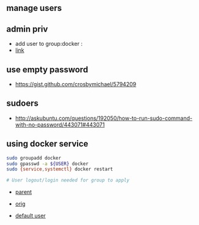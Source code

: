 manage users
----

admin priv
-----
- add user to group:docker :
- [link](http://www.snip2code.com/Snippet/198806/Add-user-to-docker-group-to-avoid-sudo)


use empty password
-----
- https://gist.github.com/crosbymichael/5794209

sudoers
---
- http://askubuntu.com/questions/192050/how-to-run-sudo-command-with-no-password/443071#443071

using docker service
------
```bash
sudo groupadd docker
sudo gpasswd -a ${USER} docker
sudo {service,systemctl} docker restart

# User logout/login needed for group to apply
```

- [parent](https://github.com/brownman/docker-images/commit/6469087c907cbc5f0afe0d3e08a08f77a15137a5)
- [orig](https://github.com/pgolm/docker-gitlab-ci-runner)

- [default user](https://github.com/dockerbase/devbase-nvm/blob/master/devbase-nvm.sh)
